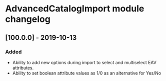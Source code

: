 # AdvancedCatalogImport module changelog

## [100.0.0] - 2019-10-13 
### Added
- Ability to add new options during import to select and multiselect EAV attributes.
- Ability to set boolean attribute values as 1/0 as an alternative for Yes/No